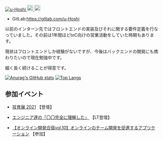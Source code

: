 <!-- # I'm u-Hoshi👋 -->


   
<p align="left"> 
  <a href="https://github.com/u-Hoshi/">
    <img src="https://komarev.com/ghpvc/?username=u-Hoshi" alt="u-Hoshi" />
  </a>
  <a href="http://twitter.com/CertainEngineer">
    <img height="20" src="https://img.shields.io/twitter/follow/CertainEngineer?label=Twitter&logo=twitter&style=flat" />
  </a>
  <a href="http://qiita.com/ToaruEngineer">
    <img height="20" src="https://qiita-badge.apiapi.app/s/ToaruEngineer/posts.svg" />
  </a>
</p>

- GitLab:https://gitlab.com/u-Hoshi

以前のインターン先ではフロントエンドの実装及びそれに関する要件定義を行なっていました。その前は1年間ほどtoC向けの営業活動をしていた時期もあります。

現状はフロントエンドしか経験がないですが、今後はバックエンドの開発にも携わりたいので現在勉強中です。

細く長く続けることが得意です。

<!--  ![](https://github-profile-summary-cards.vercel.app/api/cards/profile-details?username=u-Hoshi&theme=github) -->
[![Anurag's GitHub stats](https://github-readme-stats.vercel.app/api?username=u-Hoshi)](https://github.com/anuraghazra/github-readme-stats)
[![Top Langs](https://github-readme-stats.vercel.app/api/top-langs/?username=u-Hoshi&layout=compact)](https://github.com/anuraghazra/github-readme-stats)

## 参加イベント
- [技育展 2021](https://talent.supporterz.jp/geekten/2021/) 【登壇】

- [エンジニア達の「〇〇完全に理解した」](https://easy2.connpass.com/event/226964/) 【LT登壇】

- [【オンライン開発合宿vol.10】オンラインのチーム開発を促進するアプリケーション](https://talent.supporterz.jp/events/c69cd6bd-bb32-4c29-9fca-9b6e09f15ebb/?utm_source=next&utm_medium=geekcamp) 【参加】


<!--
**u-Hoshi/u-Hoshi** is a ✨ _special_ ✨ repository because its `README.md` (this file) appears on your GitHub profile.

Here are some ideas to get you started:

- 🔭 I’m currently working on ...
- 🌱 I’m currently learning ...
- 👯 I’m looking to collaborate on ...
- 🤔 I’m looking for help with ...
- 💬 Ask me about ...
- 📫 How to reach me: ...
- 😄 Pronouns: ...
- ⚡ Fun fact: ...
-->
